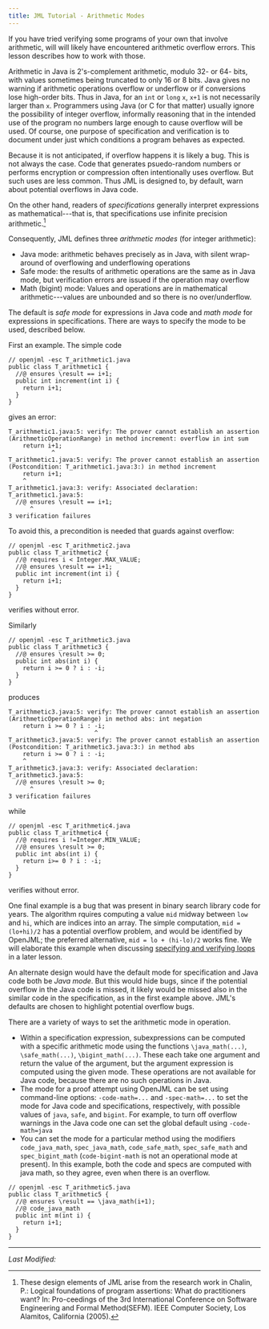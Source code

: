 ```yaml
---
title: JML Tutorial - Arithmetic Modes
---
```


If you have tried verifying some programs of your own that involve arithmetic,
will will likely have encountered arithmetic overflow errors. This lesson
describes how to work with those.

Arithmetic in Java is 2's-complement arithmetic, modulo 32- or 64- bits,
with values sometimes being truncated to only 16 or 8 bits.
Java gives no warning if arithmetic operations overflow or underflow
or if conversions lose high-order bits.
Thus in Java, for an `int` or `long` `x`, `x+1` is not necessarily larger than `x`.
Programmers using Java (or C for that matter) usually ignore the possibility
of integer overflow, informally reasoning that in the intended use of the
program no numbers large enough to cause overflow will be used.
Of course, one purpose of specification and verification is to document 
under just which conditions a program behaves as expected.

Because it is not anticipated, if overflow happens it is likely a bug.
This is not always the case. Code that generates psuedo-random numbers or
performs encryption or compression often intentionally uses overflow. But 
such uses are less common. Thus JML is designed to, by default, warn about
potential overflows in Java code.

On the other hand, readers of _specifications_ generally interpret expressions
as mathematical---that is, that specifications use infinite precision arithmetic.[^1]

[^1]: These design elements of JML arise from the research work in Chalin, P.: Logical foundations of program assertions: What do practitioners want? In: Pro-ceedings of the 3rd International Conference on Software Engineering and Formal Method(SEFM). IEEE Computer Society, Los Alamitos, California (2005).

Consequently, JML defines three *arithmetic modes* (for integer arithmetic):

* Java mode: arithmetic behaves precisely as in Java, with silent wrap-around of overflowing and underflowing operations
* Safe mode: the results of arithmetic operations are the same as in Java mode, but verification errors are issued if the operation may overflow
* Math (bigint) mode: Values and operations are in mathematical arithmetic---values are unbounded and so there is no over/underflow.

The default is *safe mode* for expressions in Java code and *math mode* for
expressions in specifications. There are ways to specify the mode to be used,
described below.

First an example. The simple code
```
// openjml -esc T_arithmetic1.java
public class T_arithmetic1 {
  //@ ensures \result == i+1;
  public int increment(int i) {
    return i+1;
  }
}
```
gives an error:
```
T_arithmetic1.java:5: verify: The prover cannot establish an assertion (ArithmeticOperationRange) in method increment: overflow in int sum
    return i+1;
            ^
T_arithmetic1.java:5: verify: The prover cannot establish an assertion (Postcondition: T_arithmetic1.java:3:) in method increment
    return i+1;
    ^
T_arithmetic1.java:3: verify: Associated declaration: T_arithmetic1.java:5:
  //@ ensures \result == i+1;
      ^
3 verification failures
```
To avoid this, a precondition is needed that guards against overflow:
```
// openjml -esc T_arithmetic2.java
public class T_arithmetic2 {
  //@ requires i < Integer.MAX_VALUE;
  //@ ensures \result == i+1;
  public int increment(int i) {
    return i+1;
  }
}
```
verifies without error.

Similarly
```
// openjml -esc T_arithmetic3.java
public class T_arithmetic3 {
  //@ ensures \result >= 0;
  public int abs(int i) {
    return i >= 0 ? i : -i;
  }
}
```
produces
```
T_arithmetic3.java:5: verify: The prover cannot establish an assertion (ArithmeticOperationRange) in method abs: int negation
    return i >= 0 ? i : -i;
                        ^
T_arithmetic3.java:5: verify: The prover cannot establish an assertion (Postcondition: T_arithmetic3.java:3:) in method abs
    return i >= 0 ? i : -i;
    ^
T_arithmetic3.java:3: verify: Associated declaration: T_arithmetic3.java:5:
  //@ ensures \result >= 0;
      ^
3 verification failures
```
while
```
// openjml -esc T_arithmetic4.java
public class T_arithmetic4 {
  //@ requires i !=Integer.MIN_VALUE;
  //@ ensures \result >= 0;
  public int abs(int i) {
    return i>= 0 ? i : -i;
  }
}
```
verifies without error.

One final example is a bug that was present in binary search library code for years. The algorithm rquires computing a value `mid` midway between `low` and `hi`, which are indices into an array. The simple computation, `mid = (lo+hi)/2`
has a potential overflow problem, and would be identified by OpenJML;
the preferred alternative, `mid = lo + (hi-lo)/2` works fine.
We will elaborate this example when discussing [specifying and verifying loops](Loops) in a later lesson.

An alternate design would have the default mode for specification and Java
code both be *Java mode*. But this would hide bugs, since if the potential
overflow in the Java code is missed, it likely would be missed also in the 
similar code in the specification, as in the first example above.
JML's defaults are chosen to highlight potential overflow bugs.

There are a variety of ways to set the arithmetic mode in operation.
* Within a specification expression, subexpressions can be computed with a
specific arithmetic mode using the functions `\java_math(...)`, `\safe_math(...)`, `\bigint_math(...)`.
These each take one argument and return the value of the argument, but the
argument expression is computed using the given mode. These operations are
not available for Java code, because there are no such operations in Java.
* The mode for a proof attempt using OpenJML can be set using command-line options: `-code-math=...` and `-spec-math=...` to set the mode for Java code and specifications, respectively, with possible values of `java`, `safe`, and `bigint`.
For example, to turn off overflow warnings in the Java code one can set the global default using `-code-math=java`
* You can set the mode for a particular method using the modifiers
`code_java_math`, `spec_java_math`, `code_safe_math`, `spec_safe_math` and `spec_bigint_math` (`code-bigint-math` is not an operational mode at present).
In this example, both the code and specs are computed with java math, so they agree, even when there is an overflow.
```
// openjml -esc T_arithmetic5.java
public class T_arithmetic5 {
  //@ ensures \result == \java_math(i+1);
  //@ code_java_math
  public int m(int i) { 
    return i+1;
  }
}
```

<hr>


<i>Last Modified: <script type="text/javascript"> document.write(new Date(document.lastModified).toUTCString())</script></i>
